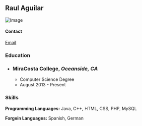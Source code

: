 ## Raul Aguilar
![Image](src)

#### Contact
[Email](raula@live.com)

### Education

* ### **MiraCosta College**, _Oceanside, CA_
  * Computer Science Degree
  * August 2013 - Present

### Skills
**Programming Languages:** Java, C++, HTML, CSS, PHP, MySQL

**Forgein Languages:** Spanish, German
